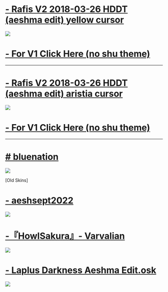 # [- Rafis V2 2018-03-26 HDDT (aeshma edit) yellow cursor](https://drive.google.com/file/d/1YpDSdCyxTICG-CaiCahWbtULYERIjihE/view?usp=sharing)
![](https://osu.ppy.sh/ss/19272778/60b3)
# [- For V1 Click Here (no shu theme)](https://drive.google.com/file/d/1Y4qIWN1H-5rFWB8bgi30xAWuKtmhqDKk/view?usp=drive_link)


----------------------------------------------------------------


# [- Rafis V2 2018-03-26 HDDT (aeshma edit) aristia cursor](https://drive.google.com/file/d/1B7Rb3G1Iq6bt8NKrZfjsSbvcGzbmQS_7/view?usp=sharing)
![](https://osu.ppy.sh/ss/19272782/b05c)
# [- For V1 Click Here (no shu theme)](https://drive.google.com/file/d/1LMysGKDG8ejzddrG1W0vZDqqtS3yS3eo/view?usp=drive_link)


----------------------------------------------------------------



# [# bluenation](https://drive.google.com/file/d/1sKZadEjdUoCm25864d6izqvBpp_y8_J8/view?usp=sharing)
![](https://osu.ppy.sh/ss/19272719/b41c)


[Old Skins]

# [- aeshsept2022](https://drive.google.com/file/d/1FSJ2Xcmnw4oOBPVr0xouql0kklb-nd8I/view?usp=sharing)
![](https://osu.ppy.sh/ss/18101458/4282)

# [-『HowlSakura』- Varvalian](https://drive.google.com/file/d/1YontctQxL5fcUreiZ-HUpkSo0q_GOcYd/view?usp=sharing)
![](https://osu.ppy.sh/ss/18101467/df03)

# [- Laplus Darkness Aeshma Edit.osk](https://drive.google.com/file/d/1TdeOIs7Zr2UY2eBtKOAwjAO4J67wSVPy/view?usp=sharing)
![](https://osu.ppy.sh/ss/18101485/0d79)
